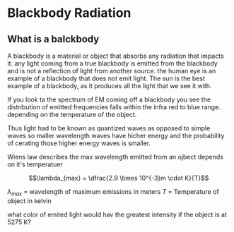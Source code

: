 # Blackbody Radiation

## What is a balckbody

A blackbody is a material or object that absorbs any radiation that impacts it. any light coming from a true blackbody is emitted from the blackbody and is not a reflection of light from another source. the human eye is an example of a blackbody that does not emit light. The sun is the best example of a blackbody, as it produces all the light that we see it with.

If you look ta the spectrum of EM coming off a blackbody you see the distribution of emitted frequencies falls within the infra red to blue range. depending on the temperature of the object. 

Thus light had to be known as quantized waves as opposed to simple waves so maller wavelength waves have hicher energy and the probability of cerating those higher energy waves is smaller.

Wiens law describes the max wavelength emitted from an ojbect depends on it's temperatuer 

$$\lambda_{max} = \dfrac{2.9 \times 10^{-3}m \cdot K}{T}$$

$\lambda_{max}$ = wavelength of maximum emissions in meters
$T$ = Temperature of object in kelvin

what color of emited light would hav the greatest intensity if the object is at 5275 K?
